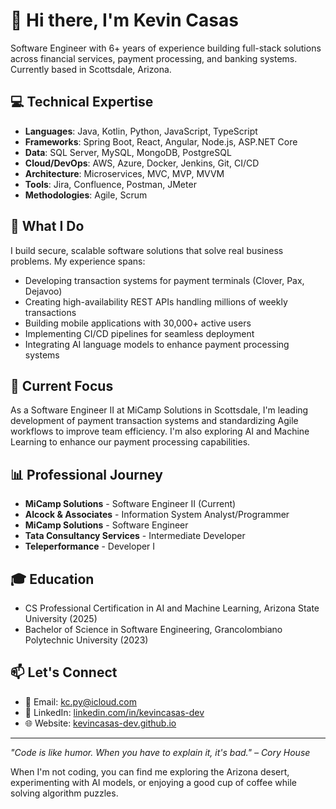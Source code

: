 

<!--
## Hi there 👋
**kevincasas-dev/kevincasas-dev** is a ✨ _special_ ✨ repository because its `README.md` (this file) appears on your GitHub profile.

Here are some ideas to get you started:

- 🔭 I’m currently working on ...
- 🌱 I’m currently learning ...
- 👯 I’m looking to collaborate on ...
- 🤔 I’m looking for help with ...
- 💬 Ask me about ...
- 📫 How to reach me: ...
- 😄 Pronouns: ...
- ⚡ Fun fact: ...
-->

# 👋 Hi there, I'm Kevin Casas

Software Engineer with 6+ years of experience building full-stack solutions across financial services, payment processing, and banking systems. Currently based in Scottsdale, Arizona.

## 💻 Technical Expertise

- **Languages**: Java, Kotlin, Python, JavaScript, TypeScript
- **Frameworks**: Spring Boot, React, Angular, Node.js, ASP.NET Core  
- **Data**: SQL Server, MySQL, MongoDB, PostgreSQL
- **Cloud/DevOps**: AWS, Azure, Docker, Jenkins, Git, CI/CD
- **Architecture**: Microservices, MVC, MVP, MVVM
- **Tools**: Jira, Confluence, Postman, JMeter
- **Methodologies**: Agile, Scrum

## 🚀 What I Do

I build secure, scalable software solutions that solve real business problems. My experience spans:

- Developing transaction systems for payment terminals (Clover, Pax, Dejavoo)
- Creating high-availability REST APIs handling millions of weekly transactions
- Building mobile applications with 30,000+ active users
- Implementing CI/CD pipelines for seamless deployment
- Integrating AI language models to enhance payment processing systems

## 🌵 Current Focus

As a Software Engineer II at MiCamp Solutions in Scottsdale, I'm leading development of payment transaction systems and standardizing Agile workflows to improve team efficiency. I'm also exploring AI and Machine Learning to enhance our payment processing capabilities.

## 📊 Professional Journey

- **MiCamp Solutions** - Software Engineer II (Current)
- **Alcock & Associates** - Information System Analyst/Programmer
- **MiCamp Solutions** - Software Engineer
- **Tata Consultancy Services** - Intermediate Developer
- **Teleperformance** - Developer I

## 🎓 Education

- CS Professional Certification in AI and Machine Learning, Arizona State University (2025)
- Bachelor of Science in Software Engineering, Grancolombiano Polytechnic University (2023)

## 📫 Let's Connect

- 📧 Email: [kc.py@icloud.com](mailto:kc.py@icloud.com)
- 💼 LinkedIn: [linkedin.com/in/kevincasas-dev](https://www.linkedin.com/in/kevincasas-dev/)
- 🌐 Website: [kevincasas-dev.github.io](https://kevincasas-dev.github.io)

---

*"Code is like humor. When you have to explain it, it's bad." – Cory House*

When I'm not coding, you can find me exploring the Arizona desert, experimenting with AI models, or enjoying a good cup of coffee while solving algorithm puzzles.
